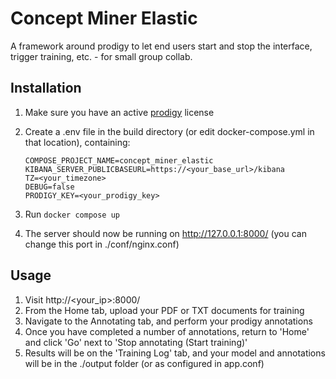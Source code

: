 # Concept Miner Elastic

A framework around prodigy to let end users start and stop the interface, trigger training, etc. - for small group collab.

## Installation

1. Make sure you have an active [prodigy](https://prodi.gy/) license
2. Create a .env file in the build directory (or edit docker-compose.yml in that location), containing:

    ```shell
    COMPOSE_PROJECT_NAME=concept_miner_elastic
    KIBANA_SERVER_PUBLICBASEURL=https://<your_base_url>/kibana
    TZ=<your_timezone>
    DEBUG=false
    PRODIGY_KEY=<your_prodigy_key>
    ```
3. Run `docker compose up`
8. The server should now be running on http://127.0.0.1:8000/ (you can change this port in ./conf/nginx.conf)

## Usage

1. Visit http://<your_ip>:8000/
2. From the Home tab, upload your PDF or TXT documents for training
3. Navigate to the Annotating tab, and perform your prodigy annotations
4. Once you have completed a number of annotations, return to 'Home' and click 'Go' next to 'Stop annotating (Start training)'
5. Results will be on the 'Training Log' tab, and your model and annotations will be in the ./output folder (or as configured in app.conf)
